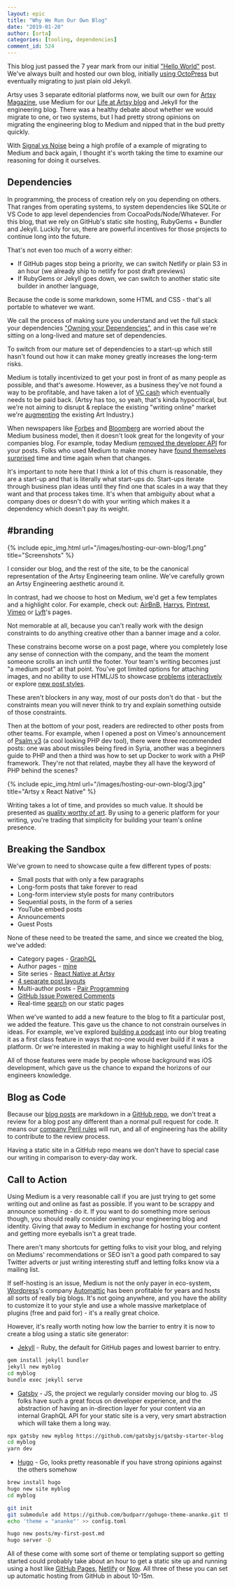 ```yaml
---
layout: epic
title: "Why We Run Our Own Blog"
date: "2019-01-20"
author: [orta]
categories: [tooling, dependencies]
comment_id: 524
---
```


This blog just passed the 7 year mark from our initial ["Hello World"][hw] post. We've always built and hosted our
own blog, initially [using OctoPress][octo] but eventually migrating to just plain old Jekyll.

Artsy uses 3 separate editorial platforms now, we built our own for [Artsy Magazine][mag], use Medium for our [Life
at Artsy blog][laab] and Jekyll for the engineering blog. There was a healthy debate about whether we would migrate
to one, or two systems, but I had pretty strong opinions on migrating the engineering blog to Medium and nipped
that in the bud pretty quickly.

With [Signal vs Noise][svn] being a high profile of a example of migrating to Medium and back again, I thought it's
worth taking the time to examine our reasoning for doing it ourselves.

<!-- more -->

## Dependencies

In programming, the process of creation rely on you depending on others. That ranges from operating systems, to
system dependencies like SQLite or VS Code to app level dependencies from CocoaPods/Node/Whatever. For this blog,
that we rely on GitHub's static site hosting, RubyGems + Bundler and Jekyll. Luckily for us, there are powerful
incentives for those projects to continue long into the future.

That's not even too much of a worry either:

- If GitHub pages stop being a priority, we can switch Netlify or plain S3 in an hour (we already ship to netlify
  for post draft previews)
- If RubyGems or Jekyll goes down, we can switch to another static site builder in another language,

Because the code is some markdown, some HTML and CSS - that's all portable to whatever we want.

We call the process of making sure you understand and vet the full stack your dependencies ["Owning your
Dependencies"][oyd], and in this case we're sitting on a long-lived and mature set of dependencies.

To switch from our mature set of dependencies to a start-up which still hasn't found out how it can make money
greatly increases the long-term risks.

Medium is totally incentivized to get your post in front of as many people as possible, and that's awesome.
However, as a business they've not found a way to be profitable, and have taken a lot of [VC cash][cb] which
eventually needs to be paid back. (Artsy has too, so yeah, that's kinda hypocritical, but we're not aiming to
disrupt & replace the existing "writing online" market we're [augmenting][aug] the existing Art Industry.)

When newspapers like [Forbes][forbes] and [Bloomberg][bloomberg] are worried about the Medium business model, then
it doesn't look great for the longevity of your companies blog. For example, today Medium [removed the developer
API][dev] for your posts. Folks who used Medium to make money have [found themselves surprised][publishers] time
and time again when that changes.

It's important to note here that I think a lot of this churn is reasonable, they are a start-up and that is
literally what start-ups do. Start-ups iterate through business plan ideas until they find one that scales in a way
that they want and that process takes time. It's when that ambiguity about what a company does or doesn't do with
your writing which makes it a dependency which doesn't pay its weight.

## #branding

{% include epic_img.html url="/images/hosting-our-own-blog/1.png" title="Screenshots" %}

I consider our blog, and the rest of the site, to be the canonical representation of the Artsy Engineering team
online. We've carefully grown an Artsy Engineering aesthetic around it.

In contrast, had we choose to host on Medium, we'd get a few templates and a highlight color. For example, check
out: [AirBnB](https://medium.com/airbnb-engineering), [Harrys](https://medium.com/harrys-engineering),
[Pintrest](https://medium.com/@Pinterest_Engineering), [Vimeo](https://medium.com/vimeo-engineering-blog) or
[Lyft](https://eng.lyft.com)'s pages.

Not memorable at all, because you can't really work with the design constraints to do anything creative other than
a banner image and a color.

These constrains become worse on a post page, where you completely lose any sense of connection with the company,
and the team the moment someone scrolls an inch until the footer. Your team's writing becomes just "a medium post"
at that point. You've got limited options for attaching images, and no ability to use HTML/JS to showcase
[problems][rn] [interactively][ar] or explore [new post styles][int].

These aren't blockers in any way, most of our posts don't do that - but the constraints mean you will never think
to try and explain something outside of those constraints.

Then at the bottom of your post, readers are redirected to other posts from other teams. For example, when I opened
a post on Vimeo's announcement of [Psalm v3][psalm] (a cool looking PHP dev tool), there were three recommended
posts: one was about missiles being fired in Syria, another was a beginners guide to PHP and then a third was how
to set up Docker to work with a PHP framework. They're not that related, maybe they all have the keyword of PHP
behind the scenes?

{% include epic_img.html url="/images/hosting-our-own-blog/3.jpg" title="Artsy x React Native" %}

Writing takes a lot of time, and provides so much value. It should be presented as [quality worthy of art][qwoa].
By using to a generic platform for your writing, you're trading that simplicity for building your team's online
presence.

## Breaking the Sandbox

We've grown to need to showcase quite a few different types of posts:

- Small posts that with only a few paragraphs
- Long-form posts that take forever to read
- Long-form interview style posts for many contributors
- Sequential posts, in the form of a series
- YouTube embed posts
- Announcements
- Guest Posts

None of these need to be treated the same, and since we created the blog, we've added:

- Category pages - [GraphQL][graphql]
- Author pages - [mine][author]
- Site series - [React Native at Artsy][rnaa]
- [4 separate post layouts][layouts]
- Multi-author posts - [Pair Programming][pp]
- [GitHub Issue Powered Comments][ghc]
- Real-time [search][search] on our static pages

When we've wanted to add a new feature to the blog to fit a particular post, we added the feature. This gave us the
chance to not constrain ourselves in ideas. For example, we've explored [building a podcast][podcast] into our blog
treating it as a first class feature in ways that no-one would ever build if it was a platform. Or we're interested
in making a way to highlight useful links for the

All of those features were made by people whose background was iOS development, which gave us the chance to expand
the horizons of our engineers knowledge.

## Blog as Code

Because our [blog posts][_posts] are markdown in a [GitHub repo][ghr], we don't treat a review for a blog post any
different than a normal pull request for code. It means our [company Peril rules][peril] will run, and all of
engineering has the ability to contribute to the review process.

Having a static site in a GitHub repo means we don't have to special case our writing in comparison to every-day
work.

## Call to Action

Using Medium is a very reasonable call if you are just trying to get some writing out and online as fast as
possible. If you want to be scrappy and announce something - do it. If you want to do something more serious
though, you should really consider owning your engineering blog and identity. Giving that away to Medium in
exchange for hosting your content and getting more eyeballs isn't a great trade.

There aren't many shortcuts for getting folks to visit your blog, and relying on Mediums' recommendations or SEO
isn't a good path compared to say Twitter adverts or just writing interesting stuff and letting folks know via a
mailing list.

If self-hosting is an issue, Medium is not the only payer in eco-system, [Wordpress][wp]'s company
[Automattic][autom] has been profitable for years and hosts all sorts of really big blogs. It's not going anywhere,
and you have the ability to customize it to your style and use a whole massive marketplace of plugins (free and
paid for) - it's a really great choice.

However, it's really worth noting how low the barrier to entry it is now to create a blog using a static site
generator:

- [Jekyll][jekyll] - Ruby, the default for GitHub pages and lowest barrier to entry.

```sh
gem install jekyll bundler
jekyll new myblog
cd myblog
bundle exec jekyll serve
```

- [Gatsby][gatsby] - JS, the project we regularly consider moving our blog to. JS folks have such a great focus on
  developer experience, and the abstraction of having an in-direction layer for your content via an internal
  GraphQL API for your static site is a very, very smart abstraction which will take them a long way.

```sh
npx gatsby new myblog https://github.com/gatsbyjs/gatsby-starter-blog
cd myblog
yarn dev
```

- [Hugo][hugo] - Go, looks pretty reasonable if you have strong opinions against the others somehow

```sh
brew install hugo
hugo new site myblog
cd myblog

git init
git submodule add https://github.com/budparr/gohugo-theme-ananke.git themes/ananke
echo 'theme = "ananke"' >> config.toml

hugo new posts/my-first-post.md
hugo server -D
```

All of these come with some sort of theme or templating support so getting started could probably take about an
hour to get a static site up and running using a host like [GitHub Pages][pages], [Netlify][netlify] or [Now][now].
All three of these you can set up automatic hosting from GitHub in about 10-15m.

[hw]: /blog/2012/01/05/hello-world/
[ar]: /blog/2018/03/18/ar/
[rn]: /blog/2017/07/06/React-Native-for-iOS-devs/#React
[octo]: /blog/2012/01/18/octopress-and-jekyll/
[laab]: https://www.artsy.net/life-at-artsy
[svn]: https://m.signalvnoise.com/signal-v-noise-exits-medium/
[oyd]: https://github.com/artsy/README/blob/master/culture/engineering-principles.md#own-your-dependencies
[pd]: https://github.com/artsy/artsy.github.io/issues/355#issuecomment-315605280
[cb]: https://www.crunchbase.com/organization/medium
[forbes]: https://www.forbes.com/sites/theodorecasey/2017/08/14/why-medium-doesnt-matter-anymore/#1fea7cdf49ad
[bloomberg]: https://www.bloomberg.com/opinion/articles/2017-01-05/why-medium-failed-to-disrupt-the-media
[psalm]: https://medium.com/vimeo-engineering-blog/announcing-psalm-v3-76ec78e312ce
[jekyll]: https://jekyllrb.com
[gatsby]: https://www.gatsbyjs.org
[hugo]: https://gohugo.io
[qwoa]: https://github.com/artsy/README/blob/cb73cb/culture/what-is-artsy.md#quality-worthy-of-art
[graphql]: /blog/categories/graphql/
[author]: /author/orta/
[rnaa]: /series/react-native-at-artsy/
[ghc]: /blog/2017/07/15/Comments-are-on/
[pp]: /blog/2018/10/19/pair-programming/
[layouts]: https://github.com/artsy/artsy.github.io/tree/9f65b5/_layouts
[pages]: https://pages.github.com
[netlify]: https://www.netlify.com
[now]: https://zeit.co/now
[podcast]: https://github.com/artsy/artsy.github.io/issues/355#issuecomment-315605280
[_posts]: https://github.com/artsy/artsy.github.io/tree/9f65b5/_posts
[wp]: https://wordpress.com
[autom]: https://automattic.com
[ghr]: https://github.com/artsy/artsy.github.io
[mag]: https://www.artsy.net/articles
[aug]: https://www.theverge.com/2017/7/18/15983712/artsy-fine-art-galleries-online-auction-sales
[dev]: https://write.as/blog/ending-our-medium-integration
[search]: https://github.com/artsy/artsy.github.io/pull/332
[peril]: https://github.com/artsy/README/blob/master/culture/peril.md
[int]: http://artsy.github.io/blog/2019/01/23/artsy-engineering-hiring/

<!-- prettier-ignore-start -->
[publishers]:  http://www.niemanlab.org/2018/05/medium-abruptly-cancels-the-membership-programs-of-its-21-remaining-publisher-partners/
<!-- prettier-ignore-end -->
